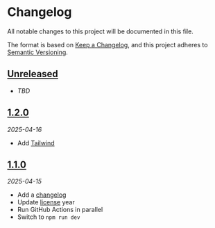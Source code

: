 # Changelog

All notable changes to this project will be documented in this file.

The format is based on [Keep a Changelog][keep-a-changelog],
and this project adheres to [Semantic Versioning][semver].

<!-- ## [X.Y.Z]
_YYYY-MM-DD_

### Added

-   TODO

### Changed

-   TODO

### Deprecated

-   TODO

### Removed

-   TODO

### Fixed

-   TODO

### Security

-   TODO -->

## [Unreleased]

-   _TBD_

## [1.2.0][1.2.0]

_2025-04-16_

-   Add [Tailwind][tailwind]

## [1.1.0][1.1.0]

_2025-04-15_

-   Add a [changelog][changelog]
-   Update [license][license] year
-   Run GitHub Actions in parallel
-   Switch to `npm run dev`

[unreleased]: https://github.com/bradgarropy/remix-starter/compare/v1.2.0...HEAD
[1.2.0]: https://github.com/bradgarropy/remix-starter/releases/tag/v1.2.0
[1.1.0]: https://github.com/bradgarropy/remix-starter/releases/tag/v1.1.0
[keep-a-changelog]: https://keepachangelog.com
[semver]: https://semver.org
[changelog]: changelog.md
[license]: license
[tailwind]: https://tailwindcss.com
